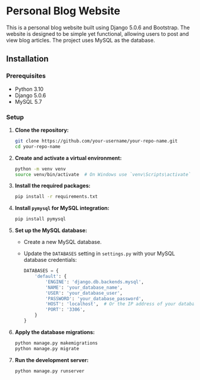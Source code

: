 # Personal Blog Website

This is a personal blog website built using Django 5.0.6 and Bootstrap. The website is designed to be simple yet functional, allowing users to post and view blog articles. The project uses MySQL as the database.

## Installation

### Prerequisites

- Python 3.10
- Django 5.0.6
- MySQL 5.7

### Setup

1. **Clone the repository:**

    ```sh
    git clone https://github.com/your-username/your-repo-name.git
    cd your-repo-name
    ```

2. **Create and activate a virtual environment:**

    ```sh
    python -m venv venv
    source venv/bin/activate  # On Windows use `venv\Scripts\activate`
    ```

3. **Install the required packages:**

    ```sh
    pip install -r requirements.txt
    ```

4. **Install `pymysql` for MySQL integration:**

    ```sh
    pip install pymysql
    ```

5. **Set up the MySQL database:**

    - Create a new MySQL database.
    - Update the `DATABASES` setting in `settings.py` with your MySQL database credentials:

      ```python
      DATABASES = {
          'default': {
              'ENGINE': 'django.db.backends.mysql',
              'NAME': 'your_database_name',
              'USER': 'your_database_user',
              'PASSWORD': 'your_database_password',
              'HOST': 'localhost',  # Or the IP address of your database server
              'PORT': '3306',
          }
      }
      ```

6. **Apply the database migrations:**

    ```sh
    python manage.py makemigrations
    python manage.py migrate
    ```


7. **Run the development server:**

    ```sh
    python manage.py runserver
    ```

